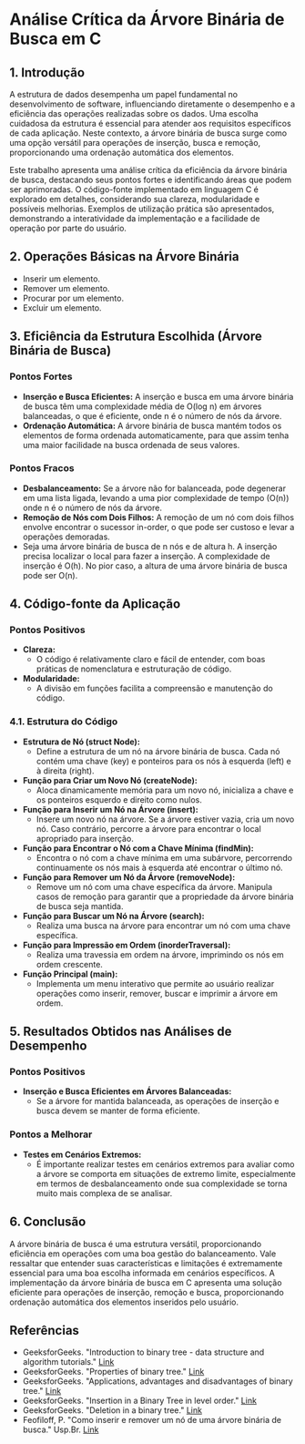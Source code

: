 # Análise Crítica da Árvore Binária de Busca em C

## 1. Introdução

A estrutura de dados desempenha um papel fundamental no desenvolvimento de software, influenciando diretamente o desempenho e a eficiência das operações realizadas sobre os dados. Uma escolha cuidadosa da estrutura é essencial para atender aos requisitos específicos de cada aplicação. Neste contexto, a árvore binária de busca surge como uma opção versátil para operações de inserção, busca e remoção, proporcionando uma ordenação automática dos elementos.

Este trabalho apresenta uma análise crítica da eficiência da árvore binária de busca, destacando seus pontos fortes e identificando áreas que podem ser aprimoradas. O código-fonte implementado em linguagem C é explorado em detalhes, considerando sua clareza, modularidade e possíveis melhorias. Exemplos de utilização prática são apresentados, demonstrando a interatividade da implementação e a facilidade de operação por parte do usuário.

## 2. Operações Básicas na Árvore Binária

- Inserir um elemento.
- Remover um elemento.
- Procurar por um elemento.
- Excluir um elemento.

## 3. Eficiência da Estrutura Escolhida (Árvore Binária de Busca)

### Pontos Fortes

- **Inserção e Busca Eficientes:** A inserção e busca em uma árvore binária de busca têm uma complexidade média de O(log n) em árvores balanceadas, o que é eficiente, onde n é o número de nós da árvore.
- **Ordenação Automática:** A árvore binária de busca mantém todos os elementos de forma ordenada automaticamente, para que assim tenha uma maior facilidade na busca ordenada de seus valores.

### Pontos Fracos

- **Desbalanceamento:** Se a árvore não for balanceada, pode degenerar em uma lista ligada, levando a uma pior complexidade de tempo (O(n)) onde n é o número de nós da árvore.
- **Remoção de Nós com Dois Filhos:** A remoção de um nó com dois filhos envolve encontrar o sucessor in-order, o que pode ser custoso e levar a operações demoradas.
- Seja uma árvore binária de busca de n nós e de altura h. A inserção precisa localizar o local para fazer a inserção. A complexidade de inserção é O(h). No pior caso, a altura de uma árvore binária de busca pode ser O(n).

## 4. Código-fonte da Aplicação

### Pontos Positivos

- **Clareza:**
  - O código é relativamente claro e fácil de entender, com boas práticas de nomenclatura e estruturação de código.
- **Modularidade:**
  - A divisão em funções facilita a compreensão e manutenção do código.

### 4.1. Estrutura do Código

- **Estrutura de Nó (struct Node):**
  - Define a estrutura de um nó na árvore binária de busca. Cada nó contém uma chave (key) e ponteiros para os nós à esquerda (left) e à direita (right).
- **Função para Criar um Novo Nó (createNode):**
  - Aloca dinamicamente memória para um novo nó, inicializa a chave e os ponteiros esquerdo e direito como nulos.
- **Função para Inserir um Nó na Árvore (insert):**
  - Insere um novo nó na árvore. Se a árvore estiver vazia, cria um novo nó. Caso contrário, percorre a árvore para encontrar o local apropriado para inserção.
- **Função para Encontrar o Nó com a Chave Mínima (findMin):**
  - Encontra o nó com a chave mínima em uma subárvore, percorrendo continuamente os nós mais à esquerda até encontrar o último nó.
- **Função para Remover um Nó da Árvore (removeNode):**
  - Remove um nó com uma chave específica da árvore. Manipula casos de remoção para garantir que a propriedade da árvore binária de busca seja mantida.
- **Função para Buscar um Nó na Árvore (search):**
  - Realiza uma busca na árvore para encontrar um nó com uma chave específica.
- **Função para Impressão em Ordem (inorderTraversal):**
  - Realiza uma travessia em ordem na árvore, imprimindo os nós em ordem crescente.
- **Função Principal (main):**
  - Implementa um menu interativo que permite ao usuário realizar operações como inserir, remover, buscar e imprimir a árvore em ordem.

## 5. Resultados Obtidos nas Análises de Desempenho

### Pontos Positivos

- **Inserção e Busca Eficientes em Árvores Balanceadas:**
  - Se a árvore for mantida balanceada, as operações de inserção e busca devem se manter de forma eficiente.

### Pontos a Melhorar

- **Testes em Cenários Extremos:**
  - É importante realizar testes em cenários extremos para avaliar como a árvore se comporta em situações de extremo limite, especialmente em termos de desbalanceamento onde sua complexidade se torna muito mais complexa de se analisar.

## 6. Conclusão 

A árvore binária de busca é uma estrutura versátil, proporcionando eficiência em operações com uma boa gestão do balanceamento. Vale ressaltar que entender suas características e limitações é extremamente essencial para uma boa escolha informada em cenários específicos. A implementação da árvore binária de busca em C apresenta uma solução eficiente para operações de inserção, remoção e busca, proporcionando ordenação automática dos elementos inseridos pelo usuário.


## Referências

- GeeksforGeeks. "Introduction to binary tree - data structure and algorithm tutorials." [Link](https://www.geeksforgeeks.org/introduction-to-binary-tree-data-structure-and-algorithm-tutorials/?ref=lbp)
- GeeksforGeeks. "Properties of binary tree." [Link](https://www.geeksforgeeks.org/properties-of-binary-tree/?ref=lbp)
- GeeksforGeeks. "Applications, advantages and disadvantages of binary tree." [Link](https://www.geeksforgeeks.org/applications-advantages-and-disadvantages-of-binary-tree/?ref=lbp)
- GeeksforGeeks. "Insertion in a Binary Tree in level order." [Link](https://www.geeksforgeeks.org/insertion-in-a-binary-tree-in-level-order/?ref=lbp)
- GeeksforGeeks. "Deletion in a binary tree." [Link](https://www.geeksforgeeks.org/deletion-binary-tree/?ref=lbp)
- Feofiloff, P. "Como inserir e remover um nó de uma árvore binária de busca." Usp.Br. [Link](https://www.ime.usp.br/~pf/algoritmos/aulas/binst.html)
